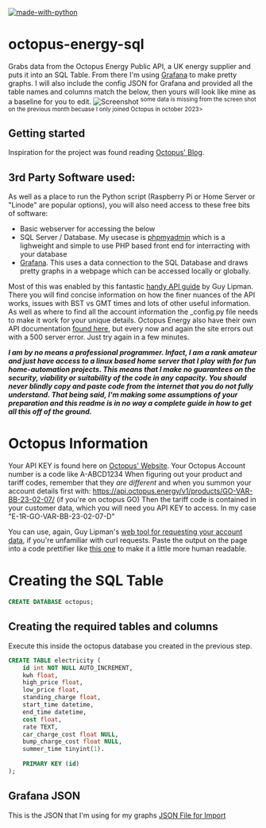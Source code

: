 
[![made-with-python](https://img.shields.io/badge/Made%20with-Python-1f425f.svg)](https://www.python.org/)
# octopus-energy-sql
Grabs data from the Octopus Energy Public API, a UK energy supplier and puts it into an SQL Table.
From there I'm using [Grafana](https://grafana.com/docs/grafana/latest/setup-grafana/installation/) to make pretty graphs. I will also include the config JSON for Grafana and provided all the table names and columns match the below, then yours will look like mine as a baseline for you to edit.
![Screenshot](https://github.com/milkandbourbons/octopus-energy-sql/assets/47081499/8a6b2d5a-6664-4598-822f-0c480d8c6121)
<sup>some data is missing from the screen shot on the previous month becuase I only joined Octopus in october 2023></sup>
## Getting started
Inspiration for the project was found reading [Octopus' Blog](https://octopus.energy/blog/agile-smart-home-diy/).

## 3rd Party Software used:
As well as a place to run the Python script (Raspberry Pi or Home Server or "Linode" are popular options), you will also need access to these free bits of software:
- Basic webserver for accessing the below
- SQL Server / Database. My usecase is [phpmyadmin](https://www.phpmyadmin.net/) which is a lighweight and simple to use PHP based front end for interracting with your database
- [Grafana](https://grafana.com/grafana/). This uses a data connection to the SQL Database and draws pretty graphs in a webpage which can be accessed locally or globally. 

Most of this was enabled by this fantastic [handy API guide](https://www.guylipman.com/octopus/api_guide.html) by Guy Lipman.
There you will find concise information on how the finer nuances of the API works, issues with BST vs GMT times and lots of other useful information. 
As well as where to find all the account information the _config.py file needs to make it work for your unique details.
Octopus Energy also have their own API documentation [found here](https://developer.octopus.energy/docs/api/), but every now and again the site errors out with a 500 server error. Just try again in a few minutes.

***I am by no means a professional programmer. Infact, I am a rank amateur and just have access to a linux based home server that I play with for fun home-automation projects.
This means that I make no guarantees on the security, viability or suitability of the code in any capacity. You should never blindly copy and paste code from the internet that you do not fully understand.
That being said, I'm making some assumptions of your preparation and this readme is in no way a complete guide in how to get all this off of the ground.***

# Octopus Information
Your API KEY is found here on [Octopus' Website](https://octopus.energy/dashboard/new/accounts/personal-details/api-access).
Your Octopus Account number is a code like A-ABCD1234
When figuring out your product and tariff codes, remember that they _are different_ and when you summon your account details first with:
https://api.octopus.energy/v1/products/GO-VAR-BB-23-02-07/ (if you're on octopus GO)
Then the tariff code is contained in your customer data, which you will need you API KEY to access.
In my case "E-1R-GO-VAR-BB-23-02-07-D"

You can use, again, Guy Lipman's [web tool for requesting your account data](https://www.guylipman.com/octopus/generic.html), if you're unfamiliar with curl requests. 
Paste the output on the page into a code prettifier like [this one](https://jsonbeautifier.org/) to make it a little more human readable.

# Creating the SQL Table

``` sql
CREATE DATABASE octopus;
```
## Creating the required tables and columns
Execute this inside the octopus database you created in the previous step.
``` sql
CREATE TABLE electricity (
    id int NOT NULL AUTO_INCREMENT,
    kwh float,
    high_price float,
    low_price float,
    standing_charge float,
    start_time datetime,
    end_time datetime,
    cost float,
    rate TEXT,
    car_charge_cost float NULL,
    bump_charge_cost float NULL,
    summer_time tinyint(1).
    
    PRIMARY KEY (id)
);
```
## Grafana JSON
This is the JSON that I'm using for my graphs
[JSON File for Import](https://github.com/milkandbourbons/octopus-energy-sql/blob/main/grafana_graphs.json)

